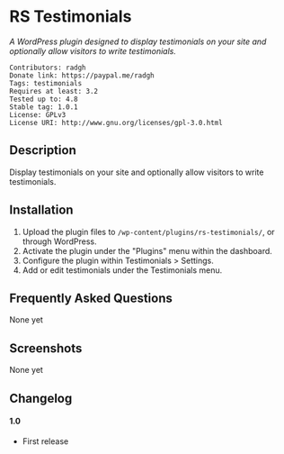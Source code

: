 RS Testimonials
==

_A WordPress plugin designed to display testimonials on your site and optionally allow visitors to write testimonials._

    Contributors: radgh
    Donate link: https://paypal.me/radgh
    Tags: testimonials
    Requires at least: 3.2
    Tested up to: 4.8
    Stable tag: 1.0.1
    License: GPLv3
    License URI: http://www.gnu.org/licenses/gpl-3.0.html

## Description ##

Display testimonials on your site and optionally allow visitors to write testimonials.

## Installation ##

1. Upload the plugin files to `/wp-content/plugins/rs-testimonials/`, or through WordPress.
2. Activate the plugin under the "Plugins" menu within the dashboard.
3. Configure the plugin within Testimonials > Settings.
4. Add or edit testimonials under the Testimonials menu.

## Frequently Asked Questions ##

None yet

## Screenshots ##

None yet


## Changelog ##

#### 1.0
* First release